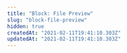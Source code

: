 ```yaml
---
title: "Block: File Preview"
slug: "block-file-preview"
hidden: true
createdAt: "2021-02-11T19:41:10.303Z"
updatedAt: "2021-02-11T19:41:10.303Z"
---
```

